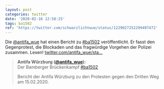 ```yaml
---
layout: post
categories: twitter
date: '2020-02-16 12:58:25'
tags: ba1502
ref: 'https://twitter.com/schwarzlichtwue/status/1229027252299497472'
---
```

Die [@antifa_wue](https://twitter.com/antifa_wue) hat einen Bericht zu [#ba1502](/t/ba1502) veröffentlicht. Er fasst den Gegenprotest, die Blockaden und das fragwürdige Vorgehen der Polizei zusammen. Lesen! [twitter.com/antifa_wue/sta…](https://twitter.com/antifa_wue/status/1229024914004467714)
> <b>Antifa Würzburg ([@antifa_wue](https://twitter.com/antifa_wue)):</b>  
>Der Bamberger Brückenkampf [#ba1502](/t/ba1502)  
>  
>  
>  
>Bericht der Antifa Würzburg zu den Protesten gegen den Dritten Weg am 15.02.2020.   

